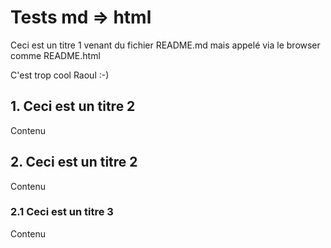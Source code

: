 # Tests md => html

Ceci est un titre 1 venant du fichier README.md mais appelé via le browser comme README.html

C'est trop cool Raoul :-)

## 1. Ceci est un titre 2
Contenu
## 2. Ceci est un titre 2
Contenu
### 2.1 Ceci est un titre 3
Contenu
